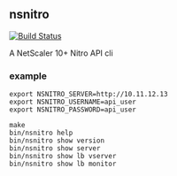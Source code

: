 nsnitro
-------
[![Build Status](https://travis-ci.org/matt-deboer/go-nsnitro.svg?branch=master)](https://travis-ci.org/matt-deboer/go-nsnitro)

A NetScaler 10+ Nitro API cli

### example

```
export NSNITRO_SERVER=http://10.11.12.13
export NSNITRO_USERNAME=api_user
export NSNITRO_PASSWORD=api_user

make
bin/nsnitro help
bin/nsnitro show version
bin/nsnitro show server
bin/nsnitro show lb vserver
bin/nsnitro show lb monitor
```
